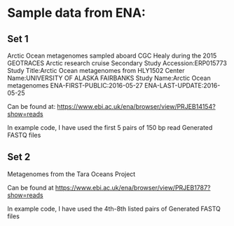 # Sample data from ENA:

## Set 1
Arctic Ocean metagenomes sampled aboard CGC Healy during the 2015 GEOTRACES Arctic research cruise Secondary Study Accession:ERP015773 Study Title:Arctic Ocean metagenomes from HLY1502 Center Name:UNIVERSITY OF ALASKA FAIRBANKS Study Name:Arctic Ocean metagenomes ENA-FIRST-PUBLIC:2016-05-27 ENA-LAST-UPDATE:2016-05-25

Can be found at: https://www.ebi.ac.uk/ena/browser/view/PRJEB14154?show=reads

In example code, I have used the first 5 pairs of 150 bp read Generated FASTQ files

## Set 2

Metagenomes from the Tara Oceans Project

Can be found at https://www.ebi.ac.uk/ena/browser/view/PRJEB1787?show=reads

In example code, I have used the 4th-8th listed pairs of Generated FASTQ files
